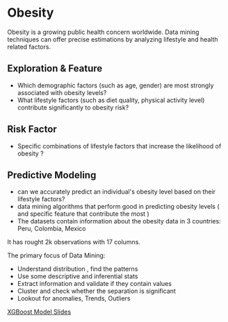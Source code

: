 # Obesity

Obesity is a growing public health concern worldwide. 
Data mining techniques can offer precise estimations by analyzing lifestyle and health related factors. 

## Exploration & Feature

- Which demographic factors (such as age, gender) are most strongly associated with obesity levels?
- What lifestyle factors (such as diet quality, physical activity level) contribute significantly to obesity risk?

## Risk Factor

- Specific combinations of lifestyle factors that increase the likelihood of obesity ?

## Predictive Modeling
- can we accurately predict an individual's obesity level based on their lifestyle factors?
- data mining algorithms that perform good in predicting obesity levels ( and specific feature that contribute the most )
- The datasets contain information about the obesity data in 3 countries: Peru, Colombia, Mexico

It has rought 2k observations with 17 columns.


The primary focus of Data Mining:

- Understand distribution , find the patterns
- Use some descriptive and inferential stats 
- Extract information and validate if they contain values
- Cluster and check whether the separation is significant
- Lookout for anomalies, Trends, Outliers


[XGBoost Model Slides
](https://docs.google.com/presentation/d/e/2PACX-1vQi52lo4z_h99DRwnLkG9VIQH8m-qNfNyQWRKFT5cgMwOr9WfGdZabqDdqfhud6MgJHJ--X6XG8nRQT/pub?start=false&loop=false&delayms=3000)
